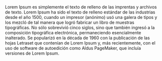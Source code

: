 Lorem Ipsum es simplemente el texto de
 relleno de las imprentas y archivos de texto. Lorem Ipsum ha sido el texto de 
 relleno estándar de las industrias desde el año 1500, cuando un impresor 
 (anónimo) usó una galera de tipos y los mezcló de tal manera que logró fabricar 
 un libro de muestras tipográficas. No sólo sobrevivió cinco siglos, sino que 
 también ingresó a la composición tipográfica electrónica, permaneciendo 
 esencialmente inalterado. Se popularizó en la década de 1960 con la publicación
de las hojas Letraset que contenían 
de Lorem Ipsum y, más recientemente, 
con el uso de software de autoedición
como Aldus PageMaker, que incluía 
versiones de Lorem Ipsum.
